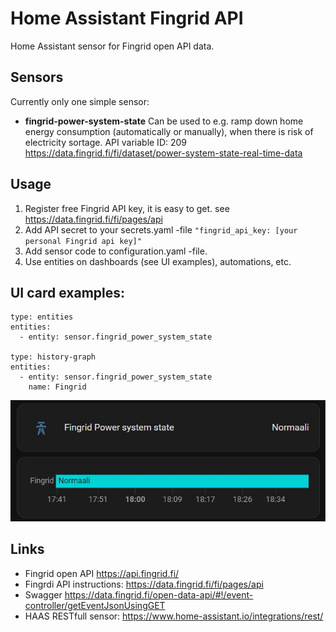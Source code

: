 # Home Assistant Fingrid API

Home Assistant sensor for Fingrid open API data.

## Sensors
Currently only one simple sensor:
- **fingrid-power-system-state** Can be used to e.g. ramp down home energy consumption (automatically or manually), when there is risk of electricity sortage. API variable ID: 209 https://data.fingrid.fi/fi/dataset/power-system-state-real-time-data

## Usage
1. Register free Fingrid API key, it is easy to get. see https://data.fingrid.fi/fi/pages/api
2. Add API secret to your secrets.yaml -file `"fingrid_api_key: [your personal Fingrid api key]"`
4. Add sensor code to configuration.yaml -file.
5. Use entities on dashboards (see UI examples), automations, etc.

## UI card examples:

```
type: entities
entities:
  - entity: sensor.fingrid_power_system_state

type: history-graph
entities:
  - entity: sensor.fingrid_power_system_state
    name: Fingrid
```

![Fingrid power status dashboard example!](/examples/haas-fingrid-power-status.jpg "Fingrid power status dashboard example")

## Links
- Fingrid open API https://api.fingrid.fi/ 
- Fingrdi API instructions: https://data.fingrid.fi/fi/pages/api
- Swagger https://data.fingrid.fi/open-data-api/#!/event-controller/getEventJsonUsingGET
- HAAS RESTfull sensor: https://www.home-assistant.io/integrations/rest/
